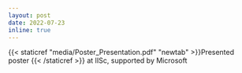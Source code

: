 ```yaml
---
layout: post
date: 2022-07-23
inline: true
---
```


{{< staticref "media/Poster_Presentation.pdf" "newtab" >}}Presented poster {{< /staticref >}} at IISc, supported by Microsoft
